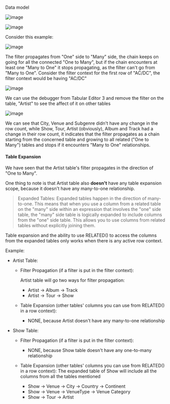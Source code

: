 Data model 

![image](https://github.com/dinesh0430/notes-for-learning/assets/32917000/7cc5a871-9134-4682-bce6-ff9d8a6e4838)

![image](https://github.com/dinesh0430/notes-for-learning/assets/32917000/618af46f-0ee3-484f-aeb3-db260093c27f)

Consider this example:

![image](https://github.com/dinesh0430/notes-for-learning/assets/32917000/e265360b-e3cd-4bcf-b040-7bce82a75cd3)

The filter propagates from "One" side to "Many" side, the chain keeps on going for all the connected "One to Many", 
but if the chain encounters at least one "Many to One" it stops propagating, as the filter can't go from "Many to One". 
Consider the filter context for the first row of "AC/DC", the filter context would be having "AC/DC"

![image](https://github.com/dinesh0430/notes-for-learning/assets/32917000/a0a844a3-2835-4160-851c-ef6f8f62597e)

We can use the debugger from Tabular Editor 3 and remove the filter on the table, "Artist" to see the affect of it on other tables

![image](https://github.com/dinesh0430/notes-for-learning/assets/32917000/9c9d75de-0f71-4cdc-a9a3-c78610d12b9c)

We can see that City, Venue and Subgenre didn't have any change in the row count, while Show, Tour, Artist (obviously), Album and Track had a change in 
their row count, it indicates that the filter propagates as a chain starting from the concerned table and growing to all related ("One to Many") tables 
and stops if it encounters "Many to One" relationships.


#### Table Expansion

We have seen that the Artist table's filter propagates in the direction of "One to Many". 

One thing to note is that Artist table also **doesn't** have any table expansion scope, because it doesn't have any many-to-one relationship.

> Expanded Tables: Expanded tables happen in the direction of many-to-one. This means that when you use a column from a related table on the "many" side within an expression that involves the "one" side table, the "many" side table is logically expanded to include columns from the "one" side table. This allows you to use columns from related tables without explicitly joining them.

Table expansion and the ability to use RELATED() to access the columns from the expanded tables only works when there is any active row context.

Example:
  - Artist Table:
    - Filter Propagation (if a filter is put in the filter context):

      Artist table will go two ways for filter propagation:
      - Artist -> Album -> Track
      - Artist -> Tour -> Show

    - Table Expansion (other tables' columns you can use from RELATED() in a row context):
      - NONE, because Artist doesn't have any many-to-one relationship
  
  - Show Table:
    - Filter Propagation (if a filter is put in the filter context): 
      - NONE, because Show table doesn't have any one-to-many relationship
    
    - Table Expansion (other tables' columns you can use from RELATED() in a row context): The expanded table of Show will include all the columns from all the tables mentioned
      - Show -> Venue -> City -> Country -> Continent
      - Show -> Venue -> VenueType -> Venue Category
      - Show -> Tour -> Artist

